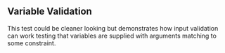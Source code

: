 ## Variable Validation

This test could be cleaner looking but demonstrates how input validation can work
testing that variables are supplied with arguments matching to some constraint.
